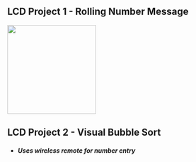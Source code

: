 ## LCD Project 1 - Rolling Number Message

<img src="/LCD/images/GMrSGy8%20-%20Imgur.gif?raw=true" width="200px">

## LCD Project 2 - Visual Bubble Sort
- ##### Uses wireless remote for number entry
